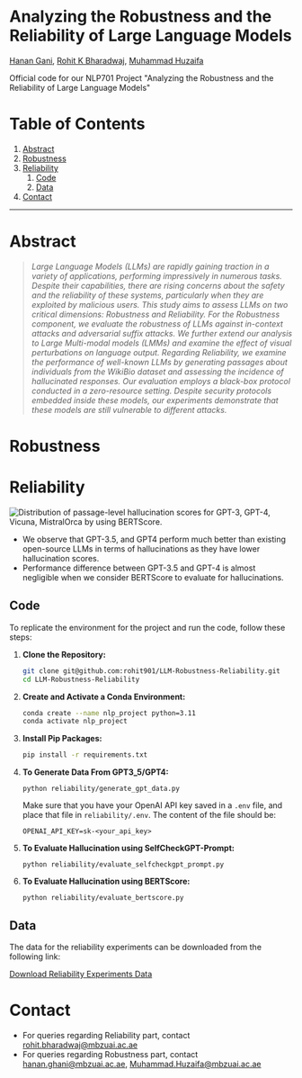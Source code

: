 # Analyzing the Robustness and the Reliability of Large Language Models

[Hanan Gani](), [Rohit K Bharadwaj](https://rohit901.github.io), [Muhammad Huzaifa]()

Official code for our NLP701 Project "Analyzing the Robustness and the Reliability of Large Language Models"

# Table of Contents
1. [Abstract](#abstract)
2. [Robustness](#robustness)
3. [Reliability](#reliability)
   1. [Code](#code)
   2. [Data](#data)
4. [Contact](#contact)

<hr>

<a name="abstract"></a>

# Abstract
> *Large Language Models (LLMs) are rapidly gaining traction in a variety of applications, performing impressively in numerous tasks. Despite their capabilities, there are rising concerns about the safety and the reliability of these systems, particularly when they are exploited by malicious users. This study aims to assess LLMs on two critical dimensions: Robustness and Reliability. For the Robustness component, we evaluate the robustness of LLMs against in-context attacks and adversarial suffix attacks. We further extend our analysis to Large Multi-modal models (LMMs) and examine the effect of visual perturbations on language output. Regarding Reliability, we examine the performance of well-known LLMs by generating passages about individuals from the WikiBio dataset and assessing the incidence of hallucinated responses. Our evaluation employs a black-box protocol conducted in a zero-resource setting. Despite security protocols embedded inside these models, our experiments demonstrate that these models are still vulnerable to different attacks.*
>

<a name="robustness"></a>

# Robustness

<a name="reliability"></a>

# Reliability
![Distribution of passage-level hallucination scores for GPT-3, GPT-4, Vicuna, MistralOrca by using BERTScore.](https://github.com/rohit901/LLM-Robustness-Reliability/assets/30185369/a2819c1b-e4fb-4435-8aa4-e7bc8d01b9ae)
* We observe that GPT-3.5, and GPT4 perform much better than existing open-source LLMs in terms of hallucinations as they have lower hallucination scores.
* Performance difference between GPT-3.5 and GPT-4 is almost negligible when we consider BERTScore to evaluate for hallucinations.

<a name="code"></a>

## Code
To replicate the environment for the project and run the code, follow these steps:
1. **Clone the Repository:**
   ```bash
   git clone git@github.com:rohit901/LLM-Robustness-Reliability.git
   cd LLM-Robustness-Reliability
   ```
2. **Create and Activate a Conda Environment:**
   ```bash
   conda create --name nlp_project python=3.11
   conda activate nlp_project
   ```
3. **Install Pip Packages:**
   ```bash
   pip install -r requirements.txt
   ```
4. **To Generate Data From GPT3_5/GPT4:**
   ```
   python reliability/generate_gpt_data.py
   ```
   Make sure that you have your OpenAI API key saved in a `.env` file, and place that file in `reliability/.env`. The content of the file should be:
   ```plaintext
   OPENAI_API_KEY=sk-<your_api_key>
   ```
5. **To Evaluate Hallucination using SelfCheckGPT-Prompt:**
   ```
   python reliability/evaluate_selfcheckgpt_prompt.py
   ```
6. **To Evaluate Hallucination using BERTScore:**
   ```
   python reliability/evaluate_bertscore.py
   ```

<a name="data"></a>

## Data
The data for the reliability experiments can be downloaded from the following link:

[Download Reliability Experiments Data](https://huggingface.co/datasets/rohit901/nlp_proj_llm_hallucination)

<a name="contact"></a>

# Contact
- For queries regarding Reliability part, contact [rohit.bharadwaj@mbzuai.ac.ae](mailto:rohit.bharadwaj@mbzuai.ac.ae)
- For queries regarding Robustness part, contact [hanan.ghani@mbzuai.ac.ae](hanan.ghani@mbzuai.ac.ae), [Muhammad.Huzaifa@mbzuai.ac.ae](Muhammad.Huzaifa@mbzuai.ac.ae)
